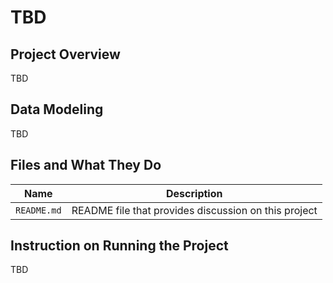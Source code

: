 # TBD

## Project Overview

TBD

## Data Modeling

TBD

## Files and What They Do

| Name | Description |
| - | - |
| `README.md` | README file that provides discussion on this project |

## Instruction on Running the Project

TBD
